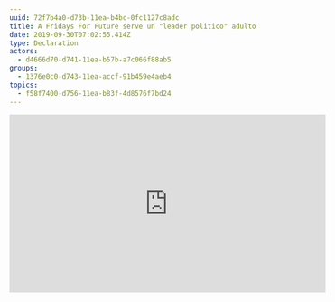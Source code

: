 ```yaml
---
uuid: 72f7b4a0-d73b-11ea-b4bc-0fc1127c8adc
title: A Fridays For Future serve un "leader politico" adulto
date: 2019-09-30T07:02:55.414Z
type: Declaration
actors:
  - d4666d70-d741-11ea-b57b-a7c066f88ab5
groups:
  - 1376e0c0-d743-11ea-accf-91b459e4aeb4
topics:
  - f58f7400-d756-11ea-b83f-4d8576f7bd24
---
```



<iframe width="560" height="315" src="https://www.youtube.com/embed/nSgqjPo-Mmc?start=232" frameborder="0" allow="accelerometer; autoplay; encrypted-media; gyroscope; picture-in-picture" allowfullscreen></iframe>
